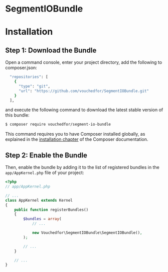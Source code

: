 # SegmentIOBundle

Installation
============

Step 1: Download the Bundle
---------------------------

Open a command console, enter your project directory, add the following
to composer.json:

```bash
  "repositories": [
    {
      "type": "git",
      "url": "https://github.com/vouchedfor/SegmentIOBundle.git"
    }
  ],
```

and execute the following command to download the latest stable version of this bundle:

```bash
$ composer require vouchedfor/segment-io-bundle
```

This command requires you to have Composer installed globally, as explained
in the [installation chapter](https://getcomposer.org/doc/00-intro.md)
of the Composer documentation.

Step 2: Enable the Bundle
-------------------------

Then, enable the bundle by adding it to the list of registered bundles
in the `app/AppKernel.php` file of your project:

```php
<?php
// app/AppKernel.php

// ...
class AppKernel extends Kernel
{
    public function registerBundles()
    {
        $bundles = array(
            // ...

            new Vouchedfor\SegmentIOBundle\SegmentIOBundle(),
        );

        // ...
    }

    // ...
}
```

